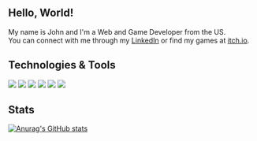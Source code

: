 ## Hello, World!

My name is John and I'm a Web and Game Developer from the US. <br>
You can connect with me through my [LinkedIn](https://www.linkedin.com/in/johnmarionsanchez/) or find my games at [itch.io](https://itch.io/profile/johncoding). <br>

## Technologies & Tools
![](https://img.shields.io/static/v1?message=Git&logo=git&labelColor=5c5c5c&color=1182c3&logoColor=white&label=%20)
![](https://img.shields.io/static/v1?message=HTML&logo=html&labelColor=5c5c5c&color=1182c3&logoColor=white&label=%20)
![](https://img.shields.io/static/v1?message=CSS&logo=css&labelColor=5c5c5c&color=1182c3&logoColor=white&label=%20)
![](https://img.shields.io/static/v1?message=Javascript&logo=javascript&labelColor=5c5c5c&color=1182c3&logoColor=white&label=%20)
![](https://img.shields.io/static/v1?message=React&logo=react&labelColor=5c5c5c&color=1182c3&logoColor=white&label=%20)
![](https://img.shields.io/static/v1?message=Unity&logo=unity&labelColor=5c5c5c&color=1182c3&logoColor=white&label=%20)

## Stats
[![Anurag's GitHub stats](https://github-readme-stats.vercel.app/api?username=johnmarion1126&show_icons=true&theme=prussian)](https://github.com/anuraghazra/github-readme-stats)
